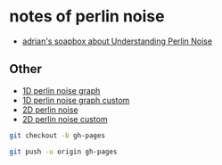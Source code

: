 
# notes of perlin noise

- [adrian's soapbox about Understanding Perlin Noise](http://adrianb.io/2014/08/09/perlinnoise.html)



## Other

- [1D perlin noise graph](https://mebusy.github.io/perlinnoise_note/src/1d_noise_graph/index.html)
- [1D perlin noise graph custom](https://mebusy.github.io/perlinnoise_note/src/1d_noise_graph_m/index.html)
- [2D perlin noise](https://mebusy.github.io/perlinnoise_note/src/2d_noise/index.html)
- [2D perlin noise custom](https://mebusy.github.io/perlinnoise_note/src/2d_noise_m/index.html)


```bash
git checkout -b gh-pages

git push -u origin gh-pages
```


